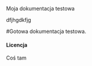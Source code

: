 
Moja dokumentacja testowa




dfjhgdkfjg

#Gotowa dokumentacja testowa.




#### Licencja

Coś tam

